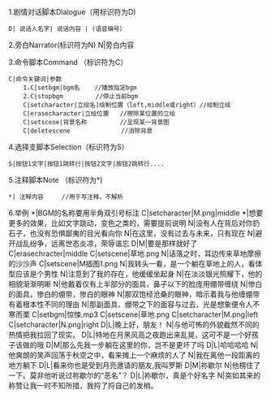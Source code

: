 1.剧情对话脚本Dialogue（用标识符为D)

    D| 说话人名字| 说话内容 | (语音编号）

2.旁白Narrator(标识符为N)
    N|旁白内容

3.命令脚本Command （标识符为C） 

    C|命令关键词|参数
        1.C|setbgm|bgm名    //播放指定bgm
        2.C|stopbgm         //停止当前bgm
        C|setcharacter|立绘名|绘制位置（left,middle或right）//绘制立绘
        C|erasecharacter|立绘位置   //擦除某位置的立绘
        C|setscene|背景名称         //呈现某一背景图
        C|deletescene              //消除背景
4.选择支脚本Selection（标识符为S）

    S|按钮1文字|按钮1跳转行|按钮2文字|按钮2跳转行....

5.注释脚本Note （标识符为*)

    *| 注释内容     //用于写注释，不解析

6.举例
    *|BGM的名称要用半角双引号标注
    C|setcharacter|M.png|middle
    *|想要更多的效果，比如文字跳动，变色之类的，需要提前说明
    N|没有人在背后对你扔石子，也没有恐惧鄙夷的目光看向你
    N|在这里，没有过去与未来，只有现在
    N|避开战乱纷争，远离世态炎凉，荣辱谐忘
    D|M|要是那样就好了
    C|erasechracter|middle
    C|setscene|草地.png
    N|话落之时，耳边传来草地摩擦的沙沙声
    C|setscene|M插图1.png
    N|我转头一看，是一个躺在草地上的人，看体型应该是个男性
    N|注意到了我的存在，他缓缓坐起身
    N|在淡淡银光照耀下，他的相貌渐渐明晰
    N|他戴着仅有上半部分的面具，鼻子以下的脸庞用绷带缠绕
    N|惨白的面具，惨白的绷带，惨白的眼神
    N|那双饱经沧桑的眼神，暗示着我与他缠绷带有着根本性不同的理由
    N|那副面具、绷带之下的面容与过去，光是想象便令人不寒而栗
    C|setbgm|惊悚.mp3
    C|setscene|草地.png
    C|setcharacter|M.png|left
    C|setcharacter|N.png|right
    D|L|晚上好，朋友！
    N|与他可怖的外貌截然不同的热情把我拉回了现实。
    D|L|特地在月黑风高之夜跑出来乱晃，这可不是一个好孩子该做的哦
    D|M|那么先我一步躺在这里的你，岂不是更坏了吗
    D|L|哈哈哈哈
    N|他爽朗的笑声回荡于秋空之中，看来摊上一个麻烦的人了
    N|我在离他一段距离的地方躺下
    D|L|看来你也是受到月亮邀请的朋友,我叫罗斯
    D|M|祢歇尔
    N|他楞住了一下。莫非他听说过祢歇尔的“恶名”？
    D|L|祢歇尔，真是个好名字
    N|突如其来的称赞让我一时不知所措，我捋了捋自己的发梢。


